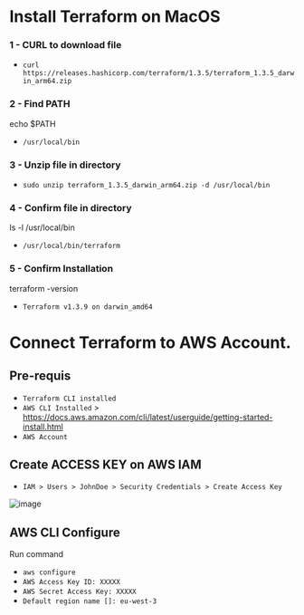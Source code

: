 # Install Terraform on MacOS

### 1 - CURL to download file
- `curl https://releases.hashicorp.com/terraform/1.3.5/terraform_1.3.5_darwin_arm64.zip`

### 2 - Find PATH
echo $PATH
- `/usr/local/bin`
 
### 3 - Unzip file in directory
- `sudo unzip terraform_1.3.5_darwin_arm64.zip -d /usr/local/bin`

### 4 - Confirm file in directory
ls -l /usr/local/bin
 - `/usr/local/bin/terraform`

### 5 - Confirm Installation
terraform -version
 - `Terraform v1.3.9
    on darwin_amd64`

# Connect Terraform to AWS Account.
## Pre-requis
- `Terraform CLI installed`
- `AWS CLI Installed` > https://docs.aws.amazon.com/cli/latest/userguide/getting-started-install.html
- `AWS Account`
## Create ACCESS KEY on AWS IAM

 - `IAM > Users > JohnDoe > Security Credentials > Create Access Key`

![image](https://user-images.githubusercontent.com/3710109/223247770-7b98cca4-dc13-4860-beab-e372c891db94.png)

## AWS CLI Configure
Run command
- `aws configure`
- `AWS Access Key ID: XXXXX`
- `AWS Secret Access Key: XXXXX`
- `Default region name []: eu-west-3`
